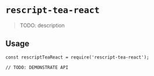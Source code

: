 # `rescript-tea-react`

> TODO: description

## Usage

```
const rescriptTeaReact = require('rescript-tea-react');

// TODO: DEMONSTRATE API
```
